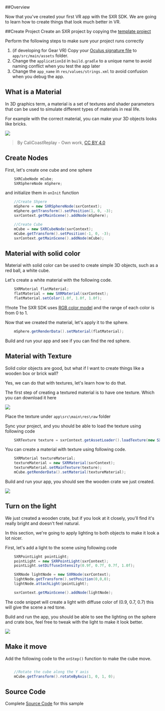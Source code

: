 ##Overview

Now that you've created your first VR app with the SXR SDK. We are going to learn how to create things that look much better in VR.

##Create Project
Create an SXR project by copying the [template project](https://github.com/sxrsdk/sxrsdk-demos/tree/master/template/SXRApplication) 

Perform the following steps to make sure your project runs correctly

1. (if developing for Gear VR) Copy your [Oculus signature file](https://developer.oculus.com/osig/) to `app/src/main/assets` folder.
1. Change the `applicationId` in `build.gradle` to a unique name to avoid naming conflict when you test the app later
1. Change the `app_name` in `res/values/strings.xml` to avoid confusion when you debug the app.

## What is a Material
In 3D graphics term, a material is a set of textures and shader parameters that can be used to simulate different types of materials in real life.

For example with the correct material, you can make your 3D objects looks like bricks.

![](/images/tutorial_material_2.png)

>By CaliCoastReplay - Own work, [CC BY 4.0](https://commons.wikimedia.org/w/index.php?curid=55131278)

## Create Nodes
First, let's create one cube and one sphere

```java
    SXRCubeNode mCube;
    SXRSphereNode mSphere;
```

and initialize them in `onInit` function

```java
    //Create Shpere
    mSphere = new SXRSphereNode(sxrContext);
    mSphere.getTransform().setPosition(1, 0, -3);
    sxrContext.getMainScene().addNode(mSphere);

    //Create Cube
    mCube = new SXRCubeNode(sxrContext);
    mCube.getTransform().setPosition(-1, 0, -3);
    sxrContext.getMainScene().addNode(mCube);
```


## Material with solid color

Material with solid color can be used to create simple 3D objects, such as a red ball, a white cube.

Let's create a white material with the following code.

```java
    SXRMaterial flatMaterial;
    flatMaterial = new SXRMaterial(sxrContext);
    flatMaterial.setColor(1.0f, 1.0f, 1.0f);
```

!!!note
    The SXR SDK uses [RGB color model](https://en.wikipedia.org/wiki/RGB_color_model) and the range of each color is from 0 to 1.

Now that we created the material, let's apply it to the sphere.
```java
    mSphere.getRenderData().setMaterial(flatMaterial);
```

Build and run your app and see if you can find the red sphere.

## Material with Texture

Solid color objects are good, but what if I want to create things like a wooden box or brick wall? 

Yes, we can do that with textures, let's learn how to do that.

The first step of creating a textured material is to have one texture. Which you can download it here

![](/images/crate_wood.jpg)

Place the texture under `app\src\main\res\raw` folder

Sync your project, and you should be able to load the texture using following code

```java
    SXRTexture texture = sxrContext.getAssetLoader().loadTexture(new SXRAndroidResource(sxrContext, R.raw.crate_wood));
```

You can create a material with texture using following code.

```java
    SXRMaterial textureMaterial;
    textureMaterial = new SXRMaterial(sxrContext);
    textureMaterial.setMainTexture(texture);
    mCube.getRenderData().setMaterial(textureMaterial);
```

Build and run your app, you should see the wooden crate we just created.

![](/images/tutorials/screenshot_tut_02_1.jpg)

## Turn on the light

We just created a wooden crate, but if you look at it closely, you'll find it's really bright and doesn't feel natural. 

In this section, we're going to apply lighting to both objects to make it look a lot nicer.

First, let's add a light to the scene using following code

```java
    SXRPointLight pointLight;
    pointLight = new SXRPointLight(sxrContext);
    pointLight.setDiffuseIntensity(0.9f, 0.7f, 0.7f, 1.0f);

    SXRNode lightNode = new SXRNode(sxrContext);
    lightNode.getTransform().setPosition(0,0,0);
    lightNode.attachLight(pointLight);

    sxrContext.getMainScene().addNode(lightNode);
```

The code snippet will create a light with diffuse color of (0.9, 0.7, 0.7) this will give the scene a red tone.


Build and run the app, you should be able to see the lighting on the sphere and crate box, feel free to tweak with the light to make it look better.

![](/images/tutorials/screenshot_tut_02_2.jpg)


## Make it move

Add the following code to the `onStep()` function to make the cube move.
```java

    //Rotate the cube along the Y axis
    mCube.getTransform().rotateByAxis(1, 0, 1, 0);

```

## Source Code
Complete [Source Code](https://github.com/sxrsdk/sxrsdk-demos/tree/master/tutorials/tutorial_2_materials) for this sample

